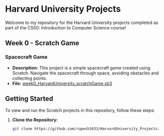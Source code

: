 # Harvard University Projects

Welcome to my repository for the Harvard University projects completed as part of the CS50: Introduction to Computer Science course!

## Week 0 - Scratch Game

### Spacecraft Game
- **Description:** This project is a simple spacecraft game created using Scratch. Navigate the spacecraft through space, avoiding obstacles and collecting points.
- **File:** [week0_HarvardUniversity_scratchGame.sb3](https://github.com/rupesh3433/HarvardUniversity_Projects/blob/main/week0_HarvardUniversity_scratchGame.sb3)

## Getting Started

To view and run the Scratch projects in this repository, follow these steps:

1. **Clone the Repository:**
   ```bash
   git clone https://github.com/rupesh3433/HarvardUniversity_Projects.git

